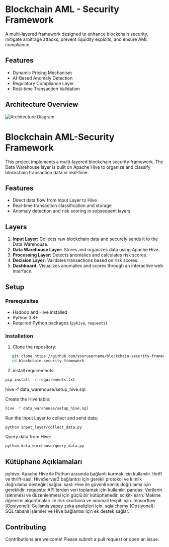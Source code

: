 # Blockchain AML - Security Framework

A multi-layered framework designed to enhance blockchain security, mitigate arbitrage attacks, prevent liquidity exploits, and ensure AML compliance.

## Features
- Dynamic Pricing Mechanism
- AI-Based Anomaly Detection
- Regulatory Compliance Layer
- Real-time Transaction Validation

## Architecture Overview
![Architecture Diagram](docs/architecture_diagram.png)

# Blockchain AML-Security Framework 

This project implements a multi-layered blockchain security framework. The Data Warehouse layer is built on Apache Hive to organize and classify blockchain transaction data in real-time.

## Features
- Direct data flow from Input Layer to Hive
- Real-time transaction classification and storage
- Anomaly detection and risk scoring in subsequent layers

## Layers
1. **Input Layer:** Collects raw blockchain data and securely sends it to the Data Warehouse.
2. **Data Warehouse Layer:** Stores and organizes data using Apache Hive.
3. **Processing Layer:** Detects anomalies and calculates risk scores.
4. **Decision Layer:** Validates transactions based on risk scores.
5. **Dashboard:** Visualizes anomalies and scores through an interactive web interface.

## Setup
### Prerequisites
- Hadoop and Hive installed
- Python 3.8+
- Required Python packages (`pyhive`, `requests`)

### Installation
1. Clone the repository:
```bash  
   git clone https://github.com/yourusername/blockchain-security-framework.git  
   cd blockchain-security-framework  
```  

2. install requirements.
```bash  
pip install -r requirements.txt
```

hive -f data_warehouse/setup_hive.sql

Create the Hive table:

```bash  
hive -f data_warehouse/setup_hive.sql
```

Run the Input Layer to collect and send data:
```bash
python input_layer/collect_data.py
```  

Query data from Hive:  
``` bash
python data_warehouse/query_data.py
``` 

## Kütüphane Açıklamaları
pyhive: Apache Hive ile Python arasında bağlantı kurmak için kullanılır.
thrift ve thrift-sasl: HiveServer2 bağlantısı için gerekli protokol ve kimlik doğrulama desteğini sağlar.
sasl: Hive ile güvenli kimlik doğrulama için gereklidir.
requests: API'lerden veri toplamak için kullanılır.
pandas: Verilerin işlenmesi ve düzenlenmesi için güçlü bir kütüphanedir.
scikit-learn: Makine öğrenimi algoritmaları ile risk skorlama ve anomali tespiti için.
tensorflow (Opsiyonel): Gelişmiş yapay zeka analizleri için.
sqlalchemy (Opsiyonel): SQL tabanlı işlemler ve Hive bağlantısı için ek destek sağlar.


## Contributing
Contributions are welcome! Please submit a pull request or open an issue.
